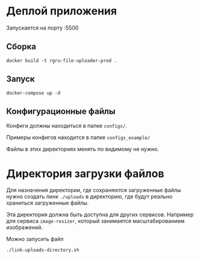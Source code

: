 # Деплой приложения

Запускается на порту :5500


## Сборка

`docker build -t rgru-file-uploader-prod .`


## Запуск

`docker-compose up -d`


## Конфигурационные файлы

Конфиги должны находиться в папке `configs/`. 

Примеры конфигов находится в папке `configs_example/`

Файлы в этих директориях менять по видимому не нужно. 

# Директория загрузки файлов

Для назначения директории, где сохраняются загруженные файлы 
нужно создать линк `./uploads` в директорию, 
где будут реально храниться загруженные файлы. 

Эта директория должна быть доступна для других сервисов. Например для сервиса `image-resizer`, 
который занимается масштабированием изображений.

Можно запусить файл

    ./link-uploads-directory.sh